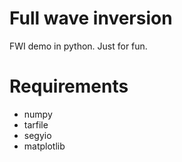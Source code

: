 # Full wave inversion
FWI demo in python. Just for fun.

# Requirements
- numpy
- tarfile
- segyio
- matplotlib
